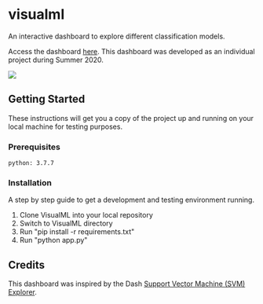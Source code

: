 # visualml
An interactive dashboard to explore different classification models.

Access the dashboard [here](https://visualml.herokuapp.com/). This dashboard was developed as an individual project during Summer 2020.

![](example.gif)


## Getting Started
These instructions will get you a copy of the project up and running on your local machine for testing purposes. 

### Prerequisites
```
python: 3.7.7
```

### Installation
A step by step guide to get a development and testing environment running.

1. Clone VisualML into your local repository
2. Switch to VisualML directory
3. Run "pip install -r requirements.txt"
3. Run "python app.py"


## Credits
This dashboard was inspired by the Dash [Support Vector Machine (SVM) Explorer](https://dash-gallery.plotly.host/dash-svm/).